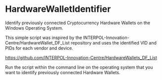 # HardwareWalletIdentifier
Identify previously connected Cryptocurrency Hardware Wallets on the Windows Operating System.

This simple script was inspired by the INTERPOL-Innovation-Centre/HardwareWallet_DF_List repository and uses the identified VID and PIDs for each vendor and device.

https://github.com/INTERPOL-Innovation-Centre/HardwareWallets_DF_List

Run the script within the command line on the operating system that you want to identify previously connected Hardware Wallets.
